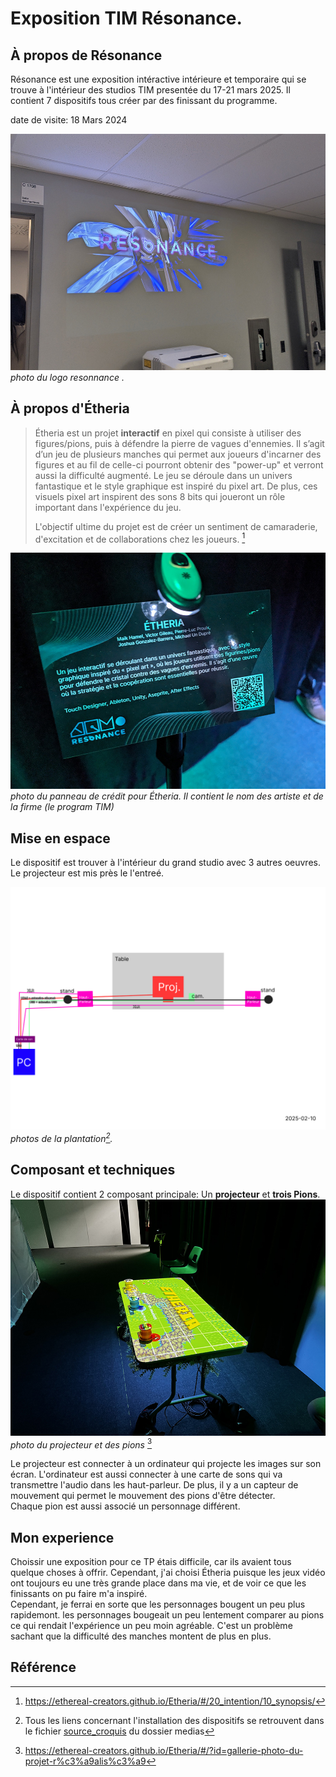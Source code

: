 # Exposition TIM Résonance.

## À propos de Résonance
Résonance est une exposition intéractive intérieure et temporaire qui se trouve à l'intérieur des studios TIM presentée du 17-21 mars 2025.
Il contient 7 dispositifs tous créer par des finissant du programme. 

date de visite: 18 Mars 2024


![image](/TIM_resonance/medias/entrer_resonance.jpg)
*photo du logo resonnance .*


## À propos d'Étheria
>Étheria est un projet __interactif__ en pixel qui consiste à utiliser des figures/pions, puis à défendre la pierre de vagues d'ennemies. Il s’agit d’un jeu de plusieurs manches qui permet aux joueurs d'incarner des figures et au fil de celle-ci pourront obtenir des "power-up" et verront aussi la difficulté augmenté. Le jeu se déroule dans un univers fantastique et le style graphique est inspiré du pixel art. De plus, ces visuels pixel art inspirent des sons 8 bits qui joueront un rôle important dans l'expérience du jeu.
>
>L'objectif ultime du projet est de créer un sentiment de camaraderie, d'excitation et de collaborations chez les joueurs. [^1]


![image](/TIM_resonance/medias/etheria_panneau.jpg)  
*photo du panneau de crédit pour Étheria. Il contient le nom des artiste et de la firme \(le program TIM\)*

## Mise en espace
Le dispositif est trouver à l'intérieur du grand studio avec 3 autres oeuvres. Le projecteur est mis près le l'entreé.

![image](/TIM_resonance/medias/croquis/plantation_etheria_nouveau.jpg)  
*photos de la plantation[^2].*



## Composant et techniques

Le dispositif contient 2 composant principale: Un **projecteur** et **trois Pions**.  
![image](/TIM_resonance/medias/etheria_projecteur.jpg)  
*photo du projecteur et des pions* [^3]  

Le projecteur est connecter à un ordinateur qui projecte les images sur son écran. L'ordinateur est aussi connecter à une carte de sons qui va transmettre l'audio dans les haut-parleur. De plus, il y a un capteur de mouvement qui permet le mouvement des pions d'être détecter.  
Chaque pion est aussi associé un personnage différent.

## Mon experience
Choissir une exposition pour ce TP étais difficile, car ils avaient tous quelque choses à offrir. Cependant, j'ai choisi Étheria puisque les jeux vidéo ont toujours eu une très grande place dans ma vie, et de voir ce que les finissants on pu faire m'a inspiré.  
Cependant, je ferrai en sorte que les personnages bougent un peu plus rapidemont. les personnages bougeait un peu lentement comparer au pions ce qui rendait l'expérience un peu moin agréable. C'est un problème sachant que la difficulté des manches montent de plus en plus.










## Référence
[^1]: https://ethereal-creators.github.io/Etheria/#/20_intention/10_synopsis/
[^2]: Tous les liens concernant l'installation des dispositifs se retrouvent dans le fichier [source_croquis](/TIM_resonance/medias/croquis/source_croquis.md) du dossier medias
[^3]: https://ethereal-creators.github.io/Etheria/#/?id=gallerie-photo-du-projet-r%c3%a9alis%c3%a9

